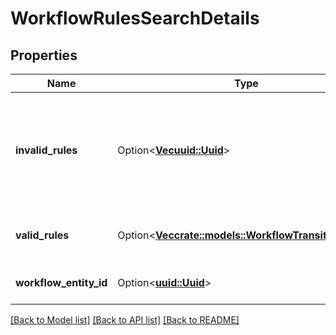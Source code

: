 # WorkflowRulesSearchDetails

## Properties

Name | Type | Description | Notes
------------ | ------------- | ------------- | -------------
**invalid_rules** | Option<[**Vec<uuid::Uuid>**](uuid::Uuid.md)> | List of workflow rule IDs that do not belong to the workflow or can not be found. | [optional]
**valid_rules** | Option<[**Vec<crate::models::WorkflowTransitionRules>**](WorkflowTransitionRules.md)> | List of valid workflow transition rules. | [optional]
**workflow_entity_id** | Option<[**uuid::Uuid**](uuid::Uuid.md)> | The workflow ID. | [optional]

[[Back to Model list]](../README.md#documentation-for-models) [[Back to API list]](../README.md#documentation-for-api-endpoints) [[Back to README]](../README.md)


